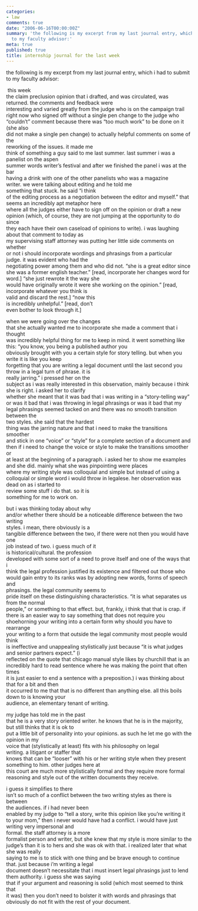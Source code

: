 ```yaml
---
categories:
- law
comments: true
date: "2006-06-16T00:00:00Z"
summary: 'the following is my excerpt from my last journal entry, which i had to submit
  to my faculty advisor:'
meta: true
published: true
title: internship journal for the last week
---
```


the following is my excerpt from my last journal entry, which i had to submit to my faculty advisor:

 this week  
the claim preclusion opinion that i drafted, and was circulated, was  
returned. the comments and feedback were  
interesting and varied greatly from the judge who is on the campaign trail  
right now who signed off without a single pen change to the judge who  
“couldn’t” comment because there was “too much work” to be done on it (she also  
did not make a single pen change) to actually helpful comments on some of the  
reworking of the issues. it made me  
think of something a guy said to me last summer. last summer i was a panelist on the aspen  
summer words writer’s festival and after we finished the panel i was at the bar  
having a drink with one of the other panelists who was a magazine writer. we were talking about editing and he told me  
something that stuck. he said “i think  
of the editing process as a negotiation between the editor and myself.” that seems an incredibly apt metaphor here  
where all the judges either have to sign off on the opinion or draft a new  
opinion (which, of course, they are not jumping at the opportunity to do since  
they each have their own caseload of opinions to write). i was laughing about that comment to today as  
my supervising staff attorney was putting her little side comments on whether  
or not i should incorporate wordings and phrasings from a particular  
judge. it was evident who had the  
negotiating power among them and who did not. “she is a great editor since she was a former english teacher.” [read, incorporate her changes word for  
word.] “she just rewrote it the way she  
would have originally wrote it were she working on the opinion.” [read, incorporate whatever you think is  
valid and discard the rest.] “now this  
is incredibly unhelpful.” [read, don’t  
even bother to look through it.] 

when we were going over the changes  
that she actually wanted me to incorporate she made a comment that i thought  
was incredibly helpful thing for me to keep in mind. it went something like this: “you know, you being a published author you  
obviously brought with you a certain style for story telling. but when you write it is like you keep  
forgetting that you are writing a legal document until the last second you  
throw in a legal turn of phrase. it is  
really jarring.” i pressed her on the  
subject as i was really interested in this observation, mainly because i think  
she is right. i asked her to clarify  
whether she meant that it was bad that i was writing in a “story-telling way”  
or was it bad that i was throwing in legal phrasings or was it bad that my  
legal phrasings seemed tacked on and there was no smooth transition between the  
two styles. she said that the hardest  
thing was the jarring nature and that i need to make the transitions smoother  
and stick in one “voice” or “style” for a complete section of a document and  
then if i need to change the voice or style to make the transitions smoother or  
at least at the beginning of a paragraph. i asked her to show me examples and she did. mainly what she was pinpointing were places  
where my writing style was colloquial and simple but instead of using a  
colloquial or simple word i would throw in legalese. her observation was dead on as i started to  
review some stuff i do that. so it is  
something for me to work on.

but i was thinking today about why  
and/or whether there should be a noticeable difference between the two writing  
styles. i mean, there obviously is a  
tangible difference between the two, if there were not then you would have one  
job instead of two. i guess much of it  
is historical/cultural. the profession  
developed with some sort of a need to prove itself and one of the ways that i  
think the legal profession justified its existence and filtered out those who  
would gain entry to its ranks was by adopting new words, forms of speech and  
phrasings. the legal community seems to  
pride itself on these distinguishing characteristics. “it is what separates us from the normal  
people,” or something to that effect. but, frankly, i think that that is crap. if there is an easier way to say something that does not require you  
shoehorning your writing into a certain form why should you have to rearrange  
your writing to a form that outside the legal community most people would think  
is ineffective and unappealing stylistically just because “it is what judges  
and senior partners expect.” (i  
reflected on the quote that chicago manual style likes by churchill that is an  
incredibly hard to read sentence where he was making the point that often times  
it is just easier to end a sentence with a preposition.) i was thinking about that for a bit and then  
it occurred to me that that is no different than anything else. all this boils down to is knowing your  
audience, an elementary tenant of writing. 

my judge has told me in the past  
that he is a very story oriented writer. he knows that he is in the majority, but still thinks that it is ok to  
put a little bit of personality into your opinions. as such he let me go with the opinion in my  
voice that (stylistically at least) fits with his philosophy on legal  
writing. a litigant or staffer that  
knows that can be “looser” with his or her writing style when they present  
something to him. other judges here at  
this court are much more stylistically formal and they require more formal  
reasoning and style out of the written documents they receive. 

i guess it simplifies to there  
isn’t so much of a conflict between the two writing styles as there is between  
the audiences. if i had never been  
enabled by my judge to “tell a story, write this opinion like you’re writing it  
to your mom,” then i never would have had a conflict. i would have just writing very impersonal and  
formal. the staff attorney is a more  
formalist person and writer, but she knew that my style is more similar to the  
judge’s than it is to hers and she was ok with that. i realized later that what she was really  
saying to me is to stick with one thing and be brave enough to continue  
that. just because i’m writing a legal  
document doesn’t necessitate that i must insert legal phrasings just to lend  
them authority. i guess she was saying  
that if your argument and reasoning is solid (which most seemed to think that  
it was) then you don’t need to bolster it with words and phrasings that  
obviously do not fit with the rest of your document.